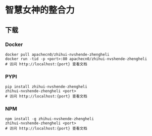 # 智慧女神的整合力

## 下载

### Docker

```
docker pull apachecn0/zhihui-nvshende-zhengheli
docker run -tid -p <port>:80 apachecn0/zhihui-nvshende-zhengheli
# 访问 http://localhost:{port} 查看文档
```

### PYPI

```
pip install zhihui-nvshende-zhengheli
zhihui-nvshende-zhengheli <port>
# 访问 http://localhost:{port} 查看文档
```

### NPM

```
npm install -g zhihui-nvshende-zhengheli
zhihui-nvshende-zhengheli <port>
# 访问 http://localhost:{port} 查看文档
```